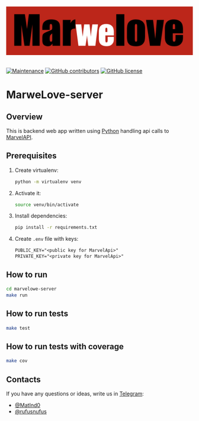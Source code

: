 <p>
<img src="./images/logo.png" width="600px" alt="mar-we-love-logo"/>&nbsp;
</p>

[![Maintenance](https://img.shields.io/maintenance/yes/2021?style=for-the-badge)]()
[![GitHub contributors](https://img.shields.io/github/contributors/KamilRizatdinov/marwelove-server?style=for-the-badge)](https://github.com/KamilRizatdinov/marwelove-server/graphs/contributors)
[![GitHub license](https://img.shields.io/badge/license-mit-orange.svg?style=for-the-badge)](https://github.com/KamilRizatdinov/marwelove-server/blob/master/LICENSE)

# MarweLove-server

## Overview

This is backend web app written using [Python](https://www.python.org/) handling api calls to [MarvelAPI](https://developer.marvel.com).

## Prerequisites

1. Create virtualenv:
   ```bash
   python -m virtualenv venv
   ```
2. Activate it:
   ```bash
   source venv/bin/activate
   ```
3. Install dependencies:
   ```bash
   pip install -r requirements.txt
   ```
4. Create `.env` file with keys:
   ```
   PUBLIC_KEY="<public key for MarvelApi>"
   PRIVATE_KEY="<private key for MarvelApi>"
   ```

## How to run

```bash
cd marvelowe-server
make run
```

## How to run tests
```bash
make test
```

## How to run tests with coverage
```bash
make cov
```

## Contacts

If you have any questions or ideas, write us in [Telegram](https://telegram.org):

- [@MatInd0](https://t.me/MatInd0/)
- [@rufusnufus](https://t.me/rufusnufus/)

